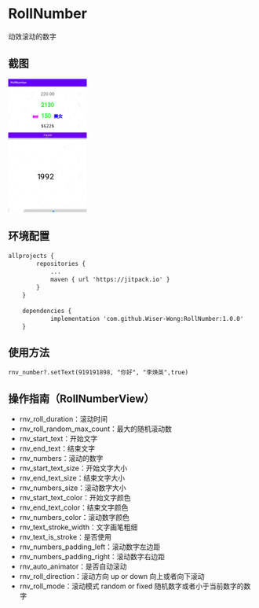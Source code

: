 # RollNumber
动效滚动的数字

## 截图

![images](https://github.com/Wiser-Wong/RollNumber/blob/master/images/rollNumber.gif)

## 环境配置
    allprojects {
    		repositories {
    			...
    			maven { url 'https://jitpack.io' }
    		}
    	}
    	
    	dependencies {
    	        implementation 'com.github.Wiser-Wong:RollNumber:1.0.0'
    	}

## 使用方法
    rnv_number?.setText(919191898, "你好", "李焕英",true)
    
## 操作指南（RollNumberView）
* rnv_roll_duration：滚动时间
* rnv_roll_random_max_count：最大的随机滚动数
* rnv_start_text：开始文字
* rnv_end_text：结束文字
* rnv_numbers：滚动的数字
* rnv_start_text_size：开始文字大小
* rnv_end_text_size：结束文字大小
* rnv_numbers_size：滚动数字大小
* rnv_start_text_color：开始文字颜色
* rnv_end_text_color：结束文字颜色
* rnv_numbers_color：滚动数字颜色
* rnv_text_stroke_width：文字画笔粗细
* rnv_text_is_stroke：是否使用
* rnv_numbers_padding_left：滚动数字左边距
* rnv_numbers_padding_right：滚动数字右边距
* rnv_auto_animator：是否自动滚动
* rnv_roll_direction：滚动方向 up or down 向上或者向下滚动
* rnv_roll_mode：滚动模式 random or fixed  随机数字或者小于当前数字的数字